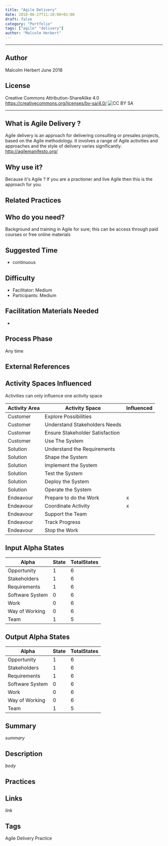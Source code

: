 ```yaml
---
title: "Agile Delivery"
date: 2018-06-27T11:18:08+01:00
draft: false
category: "Portfolio"
tags: ["agile" "delivery"]
author: "Malcolm Herbert"
---
```



----------
## Author
Malcolm Herbert June 2018
## License
Creative Commons Attribution-ShareAlike 4.0
https://creativecommons.org/licenses/by-sa/4.0/
![CC BY SA](https://licensebuttons.net/l/by-sa/3.0/88x31.png)

----------

## What is Agile Delivery ?

Agile delivery is an approach for delivering consulting or presales projects, based on the Agile methodology.  It involves a range of Agile activities and approaches and the style of delivery varies significantly.  
http://agilemanifesto.org/

## Why use  it?

Because it's Agile ? If you are a practioner and live Agile then this is the approach for you.


## Related Practices


## Who do you need?

Background and training in Agile for sure; this can be access through paid courses or free online materials

## Suggested Time

- continuous


## Difficulty
- Facilitator: Medium
- Participants: Medium


## Facilitation Materials Needed
-

## Process Phase
Any time

## External References


## Activity Spaces Influenced
Activities can only influence one activity space

| Activity Area | Activity Space | Influenced |
|---------------|----------------|------------|
|Customer|Explore Possibilities||
|Customer|Understand Stakeholders Needs||
|Customer|Ensure Stakeholder Satisfaction||
|Customer|Use The System||
|Solution|Understand the Requirements||
|Solution|Shape the System||
|Solution|Implement the System||
|Solution|Test the System||
|Solution|Deploy the System||
|Solution|Operate the System||
|Endeavour|Prepare to do the Work|x|
|Endeavour|Coordinate Activity|x|
|Endeavour|Support the Team||
|Endeavour|Track Progress||
|Endeavour|Stop the Work||

## Input Alpha States
Alpha | State | TotalStates
---| --- | ---
Opportunity|1|6
Stakeholders|1|6
Requirements|1|6
Software System|0|6
Work|0|6
Way of Working|0|6
Team|1|5

## Output Alpha States
Alpha | State | TotalStates
---| --- | ---
Opportunity|1|6
Stakeholders|1|6
Requirements|1|6
Software System|0|6
Work|0|6
Way of Working|0|6
Team|1|5

## Summary
$summary$

## Description
$body$

## Practices

## Links
$link$

## Tags
Agile Delivery Practice
